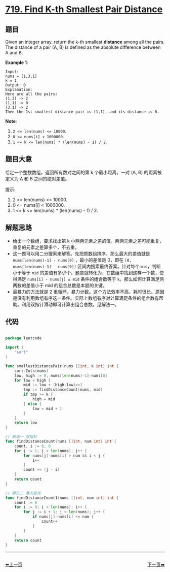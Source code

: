 # [719. Find K-th Smallest Pair Distance](https://leetcode.com/problems/find-k-th-smallest-pair-distance/)


## 题目

Given an integer array, return the k-th smallest **distance** among all the pairs. The distance of a pair (A, B) is defined as the absolute difference between A and B.

**Example 1**:

    Input:
    nums = [1,3,1]
    k = 1
    Output: 0 
    Explanation:
    Here are all the pairs:
    (1,3) -> 2
    (1,1) -> 0
    (3,1) -> 2
    Then the 1st smallest distance pair is (1,1), and its distance is 0.

**Note**:

1. `2 <= len(nums) <= 10000`.
2. `0 <= nums[i] < 1000000`.
3. `1 <= k <= len(nums) * (len(nums) - 1) / 2`.


## 题目大意

给定一个整数数组，返回所有数对之间的第 k 个最小距离。一对 (A, B) 的距离被定义为 A 和 B 之间的绝对差值。

提示:

1. 2 <= len(nums) <= 10000.
2. 0 <= nums[i] < 1000000.
3. 1 <= k <= len(nums) * (len(nums) - 1) / 2.



## 解题思路

- 给出一个数组，要求找出第 k 小两两元素之差的值。两两元素之差可能重复，重复的元素之差算多个，不去重。
- 这一题可以用二分搜索来解答。先把原数组排序，那么最大的差值就是 `nums[len(nums)-1] - nums[0]` ，最小的差值是 0，即在 `[0, nums[len(nums)-1] - nums[0]]` 区间内搜索最终答案。针对每个 `mid`，判断小于等于 `mid` 的差值有多少个。题意就转化为，在数组中找到这样一个数，使得满足 `nums[i] - nums[j] ≤ mid` 条件的组合数等于 `k`。那么如何计算满足两两数的差值小于 mid 的组合总数是本题的关键。
- 最暴力的方法就是 2 重循环，暴力计数。这个方法效率不高，耗时很长。原因是没有利用数组有序这一条件。实际上数组有序对计算满足条件的组合数有帮助。利用双指针滑动即可计算出组合总数。见解法一。


## 代码

```go

package leetcode

import (
	"sort"
)

func smallestDistancePair(nums []int, k int) int {
	sort.Ints(nums)
	low, high := 0, nums[len(nums)-1]-nums[0]
	for low < high {
		mid := low + (high-low)>>1
		tmp := findDistanceCount(nums, mid)
		if tmp >= k {
			high = mid
		} else {
			low = mid + 1
		}
	}
	return low
}

// 解法一 双指针
func findDistanceCount(nums []int, num int) int {
	count, i := 0, 0
	for j := 1; j < len(nums); j++ {
		for nums[j]-nums[i] > num && i < j {
			i++
		}
		count += (j - i)
	}
	return count
}

// 解法二 暴力查找
func findDistanceCount1(nums []int, num int) int {
	count := 0
	for i := 0; i < len(nums); i++ {
		for j := i + 1; j < len(nums); j++ {
			if nums[j]-nums[i] <= num {
				count++
			}
		}
	}
	return count
}

```
----------------------------------------------
<div style="display: flex;justify-content: space-between;align-items: center;">
<p><a href="https://books.halfrost.com/leetcode/ChapterFour/0718.Maximum-Length-of-Repeated-Subarray/">⬅️上一页</a></p>
<p><a href="https://books.halfrost.com/leetcode/ChapterFour/0720.Longest-Word-in-Dictionary/">下一页➡️</a></p>
</div>
